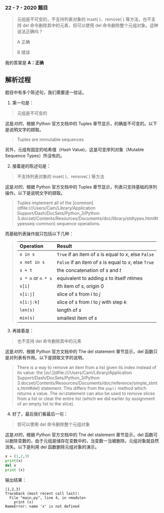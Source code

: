 ### 22 - 7 - 2020 题目

> 元组是不可变的，不支持列表对象的 inset( )、remove( ) 等方法，也不支持 del 命令删除其中的元素，但可以使用 del 命令删除整个元组对象。这种说法正确吗？
>
> A 正确
>
> B 错误

我的答案是 **A：正确**



## 解析过程

题目中有多个陈述句，我们需要逐一验证。

1. 第一句是：

> 元组是不可变的

这是*对的*，根据 Python 官方文档中的 Tuples 章节显示，的确是不可变的。以下是说明文字的撷取。

> Tuples are immutable sequences

另外，元组有固定的哈希值（Hash Value)，这是可变序列对象（Mutable Sequence Types）所没有的。

2. 接着是的陈述句是：

> 不支持列表对象的 inset( )、remove( ) 等方法

这是*对的*，根据 Python 官方文档中的 Tuples 章节显示，列表只支持基础的序列操作。以下是说明文字的撷取。

> Tuples implement all of the [common](dfile:///Users/Cam/Library/Application Support/Dash/DocSets/Python_3/Python 3.docset/Contents/Resources/Documents/doc/library/stdtypes.html#typesseq-common) sequence operations.

而基础列表操作就只包括以下几种：

> | Operation          | Result                                                 |
> | :----------------- | :----------------------------------------------------- |
> | `x in s`           | `True` if an item of *s* is equal to *x*, else `False` |
> | `x not in s`       | `False` if an item of *s* is equal to *x*, else `True` |
> | `s + t`            | the concatenation of *s* and *t*                       |
> | `s * n` or `n * s` | equivalent to adding *s* to itself *n*times            |
> | `s[i]`             | *i*th item of *s*, origin 0                            |
> | `s[i:j]`           | slice of *s* from *i* to *j*                           |
> | `s[i:j:k]`         | slice of *s* from *i* to *j* with step *k*             |
> | `len(s)`           | length of *s*                                          |
> | `min(s)`           | smallest item of *s*                                   |

3. 再接着是：

> 也不支持 del 命令删除其中的元素

这是*对的*，根据 Python 官方文档中的 The del statement 章节显示，del 函数只是对列表有作用。以下是撷取文字的说明。

> There is a way to remove an item from a list given its index instead of its value: the [`del`](dfile:///Users/Cam/Library/Application Support/Dash/DocSets/Python_3/Python 3.docset/Contents/Resources/Documents/doc/reference/simple_stmts.html#del) statement. This differs from the `pop()` method which returns a value. The `del`statement can also be used to remove slices from a list or clear the entire list (which we did earlier by assignment of an empty list to the slice). 

4. 好了，最后我们看最后一句：

> 但可以使用 del 命令删除整个元组对象

这是*对的*，根据 Python 官方文档中的 The del statement 章节显示，del 函数可以删除变数的，由于元组是储存在变数中的，当变数一当被删除，元组对象就自然消失。以下是利用 del 函数删除元组对象的演示。

```python
x = (1,2,3)
print(x)
del x
print (x)
```

输出结果：

```
(1,2,3)
Traceback (most recent call last):
  File "main.py", line 4, in <module>
    print (x)
NameError: name 'x' is not defined
```
